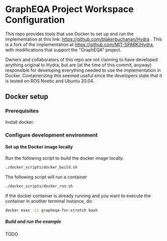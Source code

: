 # GraphEQA Project Workspace Configuration
This repo provides tools that use Docker to set up and run the implementation at this link: https://github.com/blakerbuchanan/Hydra . This is a fork of the implementation at https://github.com/MIT-SPARK/Hydra, with modifications that support the "GraphEQA" project.

Owners and collaborators of this repo are not claiming to have developed anything original to Hydra, but are (at the time of this commit, anyway) responsible for developing everything needed to use the implementation in Docker. Containerizing this seemed useful since the developers state that it is tested on ROS Noetic and Ubuntu 20.04.

## Docker setup
### Prerequisites
Install docker.

### Configure development environment
#### Set up the Docker image locally
Run the following script to build the docker image locally.

```bash
./docker_scripts/docker_build.sh
```

The following script will run a container 

```bash
./docker_scripts/docker_run.sh
```

If the docker container is already running and you want to execute the container in another terminal instance, do:

``` bash
docker exec -it grapheqa-for-stretch bash
```

##### Build and run the example
TODO
